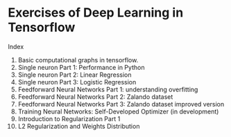 # Exercises of Deep Learning in Tensorflow

Index

1) Basic computational graphs in tensorflow.
2) Single neuron Part 1: Performance in Python
3) Single neuron Part 2: Linear Regression
4) Single neuron Part 3: Logistic Regression
5) Feedforward Neural Networks Part 1: understanding overfitting
5) Feedforward Neural Networks Part 2: Zalando dataset
6) Feedforward Neural Networks Part 3: Zalando dataset improved version
7) Training Neural Networks: Self-Developed Optimizer (in development)
8) Introduction to Regularization Part 1
9) L2 Regularization and Weights Distribution

